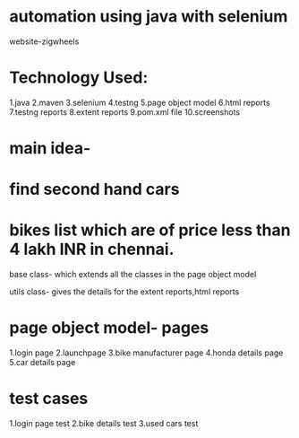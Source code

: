 # automation using java with selenium
website-zigwheels

# Technology Used:
1.java
2.maven
3.selenium
4.testng
5.page object model
6.html reports
7.testng reports
8.extent reports
9.pom.xml file
10.screenshots

# main idea-
# find second hand cars 
# bikes list which are of price less than 4 lakh INR in chennai.






 base class- which extends all the classes in the page object model

 utils class- gives the details for the extent reports,html reports 
# page object model- pages
1.login page
2.launchpage
3.bike manufacturer page
4.honda details page 
5.car details page
      

# test cases
1.login page test
2.bike details test
3.used cars test
